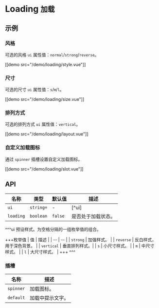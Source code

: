# Loading <small>加载</small>

## 示例

### 风格

可选的风格 `ui` 属性值：`normal`/`strong`/`reverse`。

[[demo src="/demo/loading/style.vue"]]

### 尺寸

可选的尺寸 `ui` 属性值：`s`/`m`/`l`。

[[demo src="/demo/loading/size.vue"]]

### 排列方式

可选的排列方式 `ui` 属性值：`vertical`。

[[demo src="/demo/loading/layout.vue"]]

### 自定义加载图标

通过 `spinner` 插槽设置自定义加载图标。

[[demo src="/demo/loading/slot.vue"]]

## API

| 名称 | 类型 | 默认值 | 描述 |
| -- | -- | -- | -- |
| `ui` | `string=` | - | [^ui] |
| `loading` | `boolean` | `false` | 是否处于加载状态。 |

^^^ui
预设样式。为空格分隔的一组枚举值的组合。

+++枚举值
| 值 | 描述 |
| -- | -- |
| `strong` | 加强样式。 |
| `reverse` | 反白样式，用于深色背景。 |
| `vertical` | 垂直排列样式。|
| `s` | 小尺寸样式。 |
| `m` | 中尺寸样式。 |
| `l` | 大尺寸样式。 |
+++
^^^

### 插槽

| 名称 | 描述 |
| -- | -- |
| `spinner` | 加载图标。 |
| `default` | 加载中提示文字。 |
